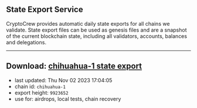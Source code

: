 ## State Export Service
CryptoCrew provides automatic daily state exports for all chains we validate. State export files can be used as genesis files and are a snapshot of the current blockchain state, including all validators, accounts, balances and delegations.

---
**Download: [chihuahua-1 state export](https://dl.ccvalidators.com/SERVICE/chihuahua/chihuahua-1_export_9923652.json)**
---

- last updated: Thu Nov 02 2023 17:04:05
- chain id: `chihuahua-1`
- export height: `9923652`
- use for: airdrops, local tests, chain recovery
